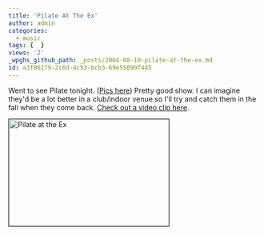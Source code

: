 ```yaml
---
title: 'Pilate At The Ex'
author: admin
categories:
  - music
tags: {  }
views: '2'
_wpghs_github_path: _posts/2004-08-10-pilate-at-the-ex.md
id: a3f06179-2c6d-4c53-bcb3-69e55099f445
---
```

<p>Went to see Pilate tonight.  (<a href="http://chrisenns.isa-geek.com/gallery/Friends">Pics here</a>)  Pretty good show.  I can imagine they'd be a lot better in a club/indoor venue so I'll try and catch them in the fall when they come back.  <a href="http://homepage.mac.com/nothedge/Movies/iMovieTheater42.html">Check out a video clip here</a>.</p>
<p><img src="http://chrisenns.isa-geek.com/lemon/Friends/Bringing_the_red_evil_color.sized.jpg" width="320" height="214" border="1" alt="Pilate at the Ex"></p>
